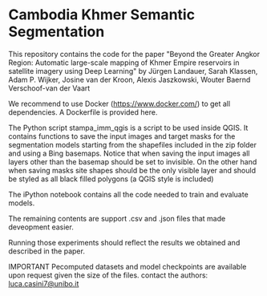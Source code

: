 # Cambodia Khmer Semantic Segmentation

This repository contains the code for  the paper "Beyond the Greater Angkor Region: Automatic large-scale mapping of Khmer Empire reservoirs in satellite imagery using Deep Learning" by Jürgen Landauer, Sarah Klassen, Adam P. Wijker, Josine van der Kroon, Alexis Jaszkowski, Wouter Baernd Verschoof-van der Vaart

We recommend to use Docker (https://www.docker.com/) to get all dependencies. A Dockerfile is provided here.

The Python script stampa_imm_qgis is a script to be used inside QGIS. It contains functions to save the input images and target masks for the segmentation models starting from the shapefiles included in the zip folder and using a Bing basemaps. Notice that when saving the input images all layers other than the basemap should be set to invisible. On the other hand when saving masks site shapes should be the only visible layer and should be styled as all black filled polygons (a QGIS style is included)

The iPython notebook contains all the code needed to train and evaluate models.

The remaining contents are support .csv and .json files that made deveopment easier.

Running those experiments should reflect the results we obtained and described in the paper.

IMPORTANT Pecomputed datasets and model checkpoints are available upon request given the size of the files. contact the authors: luca.casini7@unibo.it

